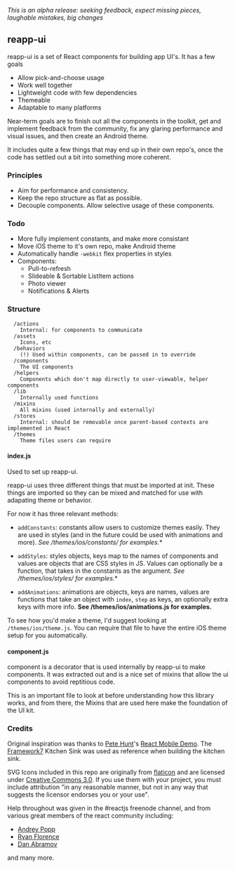 *This is an alpha release: seeking feedback, expect missing pieces, laughable mistakes, big changes*

## reapp-ui

reapp-ui is a set of React components for building app UI's. It has a few goals

- Allow pick-and-choose usage
- Work well together
- Lightweight code with few dependencies
- Themeable
- Adaptable to many platforms

Near-term goals are to finish out all the components in the toolkit,
get and implement feedback from the community, fix any glaring performance
and visual issues, and then create an Android theme.

It includes quite a few things that may end up in their own repo's, once the code
has settled out a bit into something more coherent.

### Principles

- Aim for performance and consistency.
- Keep the repo structure as flat as possible.
- Decouple components. Allow selective usage of these components.

### Todo

- More fully implement constants, and make more consistant
- Move iOS theme to it's own repo, make Android theme
- Automatically handle `-webkit` flex properties in styles
- Components:
  - Pull-to-refresh
  - Slideable & Sortable ListItem actions
  - Photo viewer
  - Notifications & Alerts

### Structure

```
  /actions
    Internal: for components to communicate
  /assets
    Icons, etc
  /behaviors
    (!) Used within components, can be passed in to override
  /components
    The UI components
  /helpers
    Components which don't map directly to user-viewable, helper components
  /lib
    Internally used functions
  /mixins
    All mixins (used internally and externally)
  /stores
    Internal: should be removable once parent-based contexts are implemented in React
  /themes
    Theme files users can require
```

#### index.js

Used to set up reapp-ui.

reapp-ui uses three different things that must be imported at init. These
things are imported so they can be mixed and matched for use with adapating
theme or behavior.

For now it has three relevant methods:

- `addConstants`: constants allow users to customize themes easily. They are used
  in styles (and in the future could be used with animations and more).
  **See /themes/ios/constants/* for examples.**

- `addStyles`: styles objects, keys map to the names of components and values are
  objects that are CSS styles in JS. Values can optionally be a function, that takes
  in the constants as the argument.
  **See /themes/ios/styles/* for examples.**

- `addAnimations`: animations are objects, keys are names, values are functions that
  take an object with `index`, `step` as keys, an optionally extra keys with more info.
  **See /themes/ios/animations.js for examples.**

To see how you'd make a theme, I'd suggest looking at `/themes/ios/theme.js`. You
can require that file to have the entire iOS theme setup for you automatically.

#### component.js

component is a decorator that is used internally by reapp-ui to make components. It
was extracted out and is a nice set of mixins that allow the ui components to avoid
reptitious code.

This is an important file to look at before understanding how this library works,
and from there, the Mixins that are used here make the foundation of the UI kit.

### Credits

Original inspiration was thanks to [Pete Hunt](https://github.com/petehunt)'s [React Mobile Demo](http://petehunt.github.io/react-touch/).
The [Framework7]() Kitchen Sink was used as reference when building the kitchen sink.

SVG Icons included in this repo are originally from [flaticon](http://www.flaticon.com/packs/ios7-set-lined-1)
and are licensed under [Creative Commons 3.0](http://creativecommons.org/licenses/by/3.0/). If you use them with your project, you must
include attribution "in any reasonable manner, but not in any way that suggests the licensor endorses you or your use".

Help throughout was given in the #reactjs freenode channel, and from various great members
of the react community including:
 - [Andrey Popp](https://github.com/andreypopp)
 - [Ryan Florence](https://github.com/rpflorence)
 - [Dan Abramov](http://github.com/gaearon)

and many more.